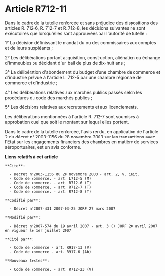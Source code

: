 # Article R712-11

Dans le cadre de la tutelle renforcée et sans préjudice des dispositions des articles R. 712-6, R. 712-7 et R. 712-8, les
décisions suivantes ne sont exécutoires que lorsqu'elles sont approuvées par l'autorité de tutelle :

1° La décision définissant le mandat du ou des commissaires aux comptes et de leurs suppléants ;

2° Les délibérations portant acquisition, construction, aliénation ou échange d'immeubles ou décidant d'un bail de plus de
dix-huit ans ;

3° La délibération d'abondement du budget d'une chambre de commerce et d'industrie prévue à l'article L. 712-5 par une
chambre régionale de commerce et d'industrie ;

4° Les délibérations relatives aux marchés publics passés selon les procédures du code des marchés publics ;

5° Les décisions relatives aux recrutements et aux licenciements.

Les délibérations mentionnées à l'article R. 712-7 sont soumises à approbation quel que soit le montant sur lequel elles
portent.

Dans le cadre de la tutelle renforcée, l'avis rendu, en application de l'article 2 du décret n° 2003-1156 du 28 novembre 2003
sur les transactions avec l'Etat sur les engagements financiers des chambres en matière de services aéroportuaires, est un
avis conforme.

**Liens relatifs à cet article**

	**Cite**:

	  - Décret n°2003-1156 du 28 novembre 2003 - art. 2, v. init.
	  - Code de commerce. - art. L712-5 (M)
	  - Code de commerce. - art. R712-6 (T)
	  - Code de commerce. - art. R712-7 (T)
	  - Code de commerce. - art. R712-8 (T)

	**Codifié par**:

	  - Décret n°2007-431 2007-03-25 JORF 27 mars 2007

	**Modifié par**:

	  - Décret n°2007-574 du 19 avril 2007 - art. 3 () JORF 20 avril 2007 en vigueur le 1er juillet 2007

	**Cité par**:

	  - Code de commerce - art. R917-13 (V)
	  - Code de commerce - art. R917-6 (Ab)

	**Nouveaux textes**:

	  - Code de commerce. - art. R712-23 (V)
